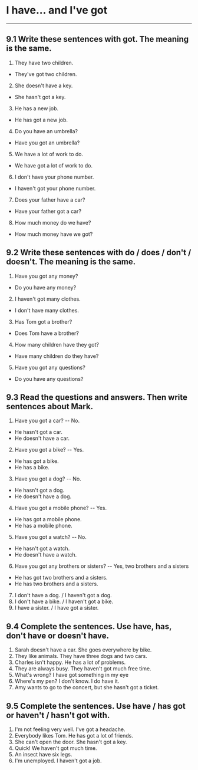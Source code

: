 # I have... and I've got
---
## 9.1 Write these sentences with got. The meaning is the same.
1. They have two children.
  * They've got two children.
2. She doesn't have a key.
  * She hasn't got a key.
3. He has a new job.
  * He has got a new job.
4. Do you have an umbrella?
  * Have you got an umbrella?
5. We have a lot of work to do.
  * We have got a lot of work to do.
6. I don't have your phone number.
  * I haven't got your phone number.
7. Does your father have a car?
  * Have your father got a car?
8. How much money do we have?
  * How much money have we got?

## 9.2 Write these sentences with do / does / don't / doesn't. The meaning is the same.
1. Have you got any money?
  * Do you have any money?
2. I haven't got many clothes.
  * I don't have many clothes.
3. Has Tom got a brother?
  * Does Tom have a brother?
4. How many children have they got?
  * Have many children do they have?
5. Have you got any questions?
  * Do you have any questions?

## 9.3 Read the questions and answers. Then write sentences about Mark.
1. Have you got a car?  --  No.
  * He hasn't got a car.
  * He doesn't have a car.
2. Have you got a bike?  --  Yes.
  * He has got a bike.
  * He has a bike.
3. Have you got a dog?  --  No.
  * He hasn't got a dog.
  * He doesn't have a dog.
4. Have you got a mobile phone?  --  Yes.
  * He has got a mobile phone.
  * He has a mobile phone.
5. Have you got a watch?  --  No.
  * He hasn't got a watch.
  * He doesn't have a watch.
6. Have you got any brothers or sisters?  --  Yes, two brothers and a sisters
  * He has got two brothers and a sisters.
  * He has two brothers and a sisters.

7. I don't have a dog. / I haven't got a dog.
8. I don't have a bike. / I haven't got a bike.
9. I have a sister. / I have got a sister.


## 9.4 Complete the sentences. Use have, has, don't have or doesn't have.
1. Sarah doesn't have a car. She goes everywhere by bike.
2. They like animals. They have three dogs and two cars.
3. Charles isn't happy. He has a lot of problems.
4. They are always busy. They haven't got much free time.
5. What's wrong? I have got something in my eye
6. Where's my pen? I don't know. I do have it.
7. Amy wants to go to the concert, but she hasn't got a ticket.

## 9.5 Complete the sentences. Use have / has got or haven't / hasn't got with.
1. I'm not feeling very well. I've got a headache.
2. Everybody likes Tom. He has got a lot of friends.
3. She can't open the door. She hasn't got a key.
4. Quick! We haven't got much time.
5. An insect have six legs.
6. I'm unemployed. I haven't got a job.
